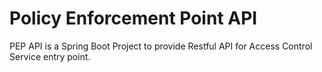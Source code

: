 Policy Enforcement Point API
=============

PEP API is a Spring Boot Project to provide Restful API for Access Control Service entry point.
